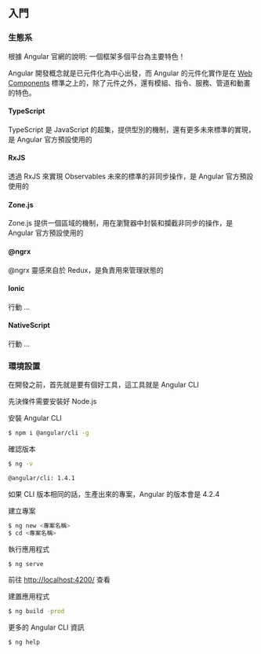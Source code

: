 ## 入門

### 生態系

根據 Angular 官網的說明: 一個框架多個平台為主要特色！

Angular 開發概念就是已元件化為中心出發，而 Angular 的元件化實作是在 [Web Components](https://developer.mozilla.org/en-US/docs/Web/Web_Components) 標準之上的，除了元件之外，還有模組、指令、服務、管道和動畫的特色。

#### TypeScript

TypeScript 是 JavaScript 的超集，提供型別的機制，還有更多未來標準的實現，是 Angular 官方預設使用的

#### RxJS

透過 RxJS 來實現 Observables 未來的標準的非同步操作，是 Angular 官方預設使用的

#### Zone.js

Zone.js 提供一個區域的機制，用在瀏覽器中封裝和攔截非同步的操作，是 Angular 官方預設使用的

#### @ngrx

@ngrx 靈感來自於 Redux，是負責用來管理狀態的

#### Ionic

行動 ...

#### NativeScript

行動 ...

### 環境設置

在開發之前，首先就是要有個好工具，這工具就是 Angular CLI

先決條件需要安裝好 Node.js

安裝 Angular CLI

```bash
$ npm i @angular/cli -g
```

確認版本

```bash
$ ng -v

@angular/cli: 1.4.1
```

如果 CLI 版本相同的話，生產出來的專案，Angular 的版本會是 4.2.4

建立專案

```bash
$ ng new <專案名稱>
$ cd <專案名稱>
```

執行應用程式

```bash
$ ng serve
```

前往 [http://localhost:4200/](http://localhost:4200/) 查看

建置應用程式

```bash
$ ng build -prod
```

更多的 Angular CLI 資訊

```bash
$ ng help
```
